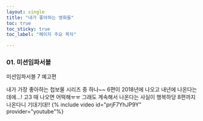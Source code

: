 ```yaml
---
layout: single
title: "내가 좋아하는 영화들"
toc: true
toc_sticky: true
toc_label: "페이지 주요 목차"

--- 
```


### 01. 미션임파서블

미션임파서블 7 예고편

내가 가장 좋아하는 첩보물 시리즈 중 하나~~
6편이 2018년에 나오고 내년에 나온다는데에...! 고3 때 나오면 어떡해ㅠㅠ
그래도 계속해서 나온다는 사실이 행복하당
8편까지 나온다니 기대기대!!
{% include video id="prjF7YhJP9Y" provider="youtube"%}
